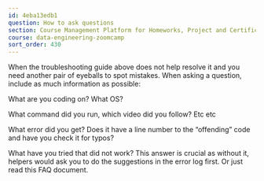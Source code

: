 ```yaml
---
id: 4eba13edb1
question: How to ask questions
section: Course Management Platform for Homeworks, Project and Certificate
course: data-engineering-zoomcamp
sort_order: 430
---
```


When the troubleshooting guide above does not help resolve it and you need another pair of eyeballs to spot mistakes. When asking a question, include as much information as possible:

What are you coding on? What OS?

What command did you run, which video did you follow? Etc etc

What error did you get? Does it have a line number to the “offending” code and have you check it for typos?

What have you tried that did not work? This answer is crucial as without it, helpers would ask you to do the suggestions in the error log first. Or just read this FAQ document.

